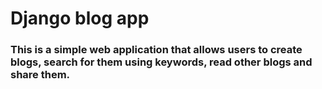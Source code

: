 # Django blog app
### This is a simple web application that allows users to create blogs, search for them using keywords, read other blogs and share them.
